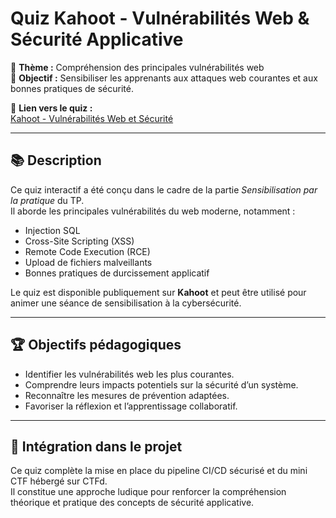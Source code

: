 # Quiz Kahoot - Vulnérabilités Web & Sécurité Applicative

🎯 **Thème :** Compréhension des principales vulnérabilités web  
🧠 **Objectif :** Sensibiliser les apprenants aux attaques web courantes et aux bonnes pratiques de sécurité.

📍 **Lien vers le quiz :**  
[Kahoot - Vulnérabilités Web et Sécurité](https://create.kahoot.it/share/kahoot-cyber/8801ad18-1e16-42b3-89ba-b731c60ca02e)

---

## 📚 Description

Ce quiz interactif a été conçu dans le cadre de la partie *Sensibilisation par la pratique* du TP.  
Il aborde les principales vulnérabilités du web moderne, notamment :

- Injection SQL  
- Cross-Site Scripting (XSS)  
- Remote Code Execution (RCE)  
- Upload de fichiers malveillants  
- Bonnes pratiques de durcissement applicatif  

Le quiz est disponible publiquement sur **Kahoot** et peut être utilisé pour animer une séance de sensibilisation à la cybersécurité.

---

## 🏆 Objectifs pédagogiques

- Identifier les vulnérabilités web les plus courantes.  
- Comprendre leurs impacts potentiels sur la sécurité d’un système.  
- Reconnaître les mesures de prévention adaptées.  
- Favoriser la réflexion et l’apprentissage collaboratif.  

---

## 🔗 Intégration dans le projet

Ce quiz complète la mise en place du pipeline CI/CD sécurisé et du mini CTF hébergé sur CTFd.  
Il constitue une approche ludique pour renforcer la compréhension théorique et pratique des concepts de sécurité applicative.
